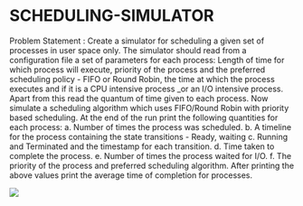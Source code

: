 # SCHEDULING-SIMULATOR
Problem Statement : Create a simulator for scheduling a given set of processes in user space only. The simulator should read from a configuration file a set of parameters for each process: Length of time for which process will execute, priority of the process and the preferred scheduling policy - FIFO or Round Robin, the time at which the process executes and if it is a CPU intensive process _or an I/O intensive process. Apart from this read the quantum of time given to each process. Now simulate a scheduling algorithm which uses FIFO/Round Robin with priority based scheduling.
At the end of the run print the following quantities for each process: 
a. Number of times the process was scheduled. 
b. A timeline for the process containing the state transitions - Ready, waiting 
c. Running and Terminated and the timestamp for each transition. 
d. Time taken to complete the process. 
e. Number of times the process waited for I/O. 
f. The priority of the process and preferred scheduling algorithm.
After printing the above values print the average time of completion for processes.

![](Input1.png)
